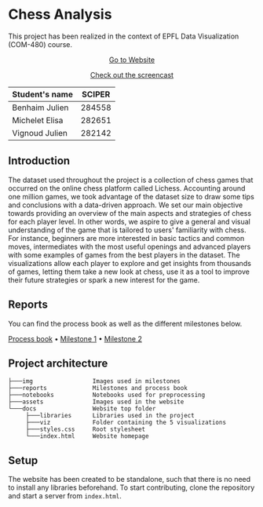 # Chess Analysis
This project has been realized in the context of EPFL Data Visualization (COM-480) course.

<p align="center">
     <a href="https://com-480-data-visualization.github.io/data-visualization-project-2021-rookies/">Go to Website</a>
</p>

<p align="center">
     <a href="https://www.youtube.com/watch?v=dQw4w9WgXcQ">Check out the screencast</a>
</p>

| Student's name | SCIPER |
| -------------- | ------ |
| Benhaim Julien|284558 |
| Michelet Elisa| 282651|
| Vignoud Julien|282142 |


## Introduction

The dataset used throughout the project is a collection of chess games that occurred on the online chess platform called Lichess. Accounting around one million games, we took advantage of the dataset size to draw some tips and conclusions with a data-driven approach. We set our main objective towards providing an overview of the main aspects and strategies of chess for each player level. In other words, we aspire to give a general and visual understanding of the game that is tailored to users' familiarity with chess. For instance, beginners are more interested in basic tactics and common moves, intermediates with the most useful openings and advanced players with some examples of games from the best players in the dataset. The visualizations allow each player to explore and get insights from thousands of games, letting them take a new look at chess, use it as a tool to improve their future strategies or spark a new interest for the game.

## Reports

You can find the process book as well as the different milestones below.

[Process book](reports/process_book.pdf) • [Milestone 1](reports/Milestone1.md) • [Milestone 2](reports/Milestone2.md)

## Project architecture

```       
├───img                 Images used in milestones
├───reports             Milestones and process book
├───notebooks           Notebooks used for preprocessing
├───assets              Images used in the website
└───docs                Website top folder
     ├───libraries      Libraries used in the project       
     ├───viz            Folder containing the 5 visualizations
     ├───styles.css     Root stylesheet
     └───index.html     Website homepage

```

## Setup

The website has been created to be standalone, such that there is no need
to install any libraries beforehand. To start contributing, clone the repository
and start a server from `index.html`.



